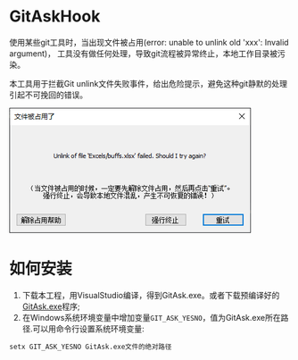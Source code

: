# GitAskHook
使用某些git工具时，当出现文件被占用(error: unable to unlink old 'xxx': Invalid argument)，
工具没有做任何处理，导致git流程被异常终止，本地工作目录被污染。

本工具用于拦截Git unlink文件失败事件，给出危险提示，避免这种git静默的处理引起不可挽回的错误。

![unlink hook](doc/git-unlink-hook.png)

# 如何安装
1. 下载本工程，用VisualStudio编译，得到GitAsk.exe。或者下载预编译好的[GitAsk.exe](https://github.com/youlanhai/GitAskHook/releases/download/v0.1/GitAsk.exe)程序;
2. 在Windows系统环境变量中增加变量`GIT_ASK_YESNO`，值为GitAsk.exe所在路径.可以用命令行设置系统环境变量:
```bat
setx GIT_ASK_YESNO GitAsk.exe文件的绝对路径
```
